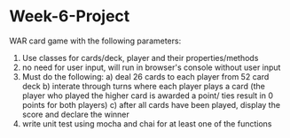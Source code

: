 # Week-6-Project

WAR card game with the following parameters:
1) Use classes for cards/deck, player and their properties/methods
2) no need for user input, will run in browser's console without user input
3) Must do the following:
    a) deal 26 cards to each player from 52 card deck
    b) interate through turns where each player plays a card (the player who played the higher card is awarded a point/ ties result in 0 points for both players)
    c) after all cards have been played, display the score and declare the winner
 4) write unit test using mocha and chai for at least one of the functions
